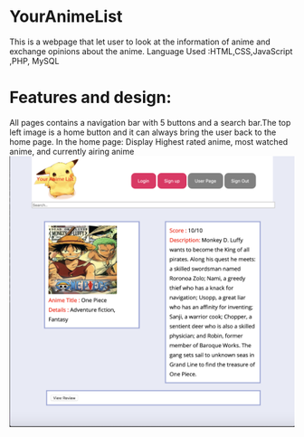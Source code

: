 # YourAnimeList
This is a webpage that let user to look at the information of anime and exchange opinions about the anime. 
Language Used :HTML,CSS,JavaScript ,PHP, MySQL
# Features and design:
All pages contains a navigation bar with 5 buttons and a search bar.The top left image is a home button and it can always bring the user back to the home page.
In the home page: Display Highest rated anime, most watched anime, and currently airing anime
![Image of home](https://github.com/andrewlee29/YourAnimeList/blob/master/Sample/anime.png)
